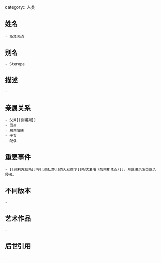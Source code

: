 category:: 人类
## 姓名
	- 斯忒洛珀
## 别名
	- Sterope
## 描述
	-
## 亲属关系
	- 父亲[[刻甫斯]]
	- 母亲
	- 兄弟姐妹
	- 子女
	- 配偶
## 重要事件
	- [[赫剌克勒斯]]将[[美杜莎]]的头发赠予[[斯忒洛珀（刻甫斯之女）]]，用这缕头发击退入侵者。
## 不同版本
	-
## 艺术作品
	-
## 后世引用
	-

